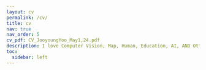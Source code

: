 ```yaml
---
layout: cv
permalink: /cv/
title: cv
nav: true
nav_order: 5
cv_pdf: CV_JooyoungYoo_May1,24.pdf
description: I love Computer Vision, Map, Human, Education, AI, AND Otter 🦦!
toc:
  sidebar: left
---
```

